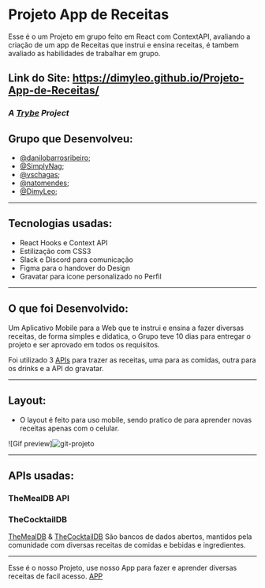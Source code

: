 # Projeto App de Receitas
Esse é o um Projeto em grupo feito em React com ContextAPI, avaliando a criação de um app de Receitas que instrui e ensina receitas, é tambem avaliado as habilidades de trabalhar em grupo.

## Link do Site: https://dimyleo.github.io/Projeto-App-de-Receitas/

### _A [Trybe](https://www.betrybe.com/) Project_

## Grupo que Desenvolveu:

  - [@danilobarrosribeiro](https://github.com/danilobarrosribeiro);
  - [@SimplyNag](https://github.com/SimplyNag);
  - [@vschagas](https://github.com/vschagas);
  - [@natomendes](https://github.com/natomendes);
  - [@DimyLeo](https://github.com/DimyLeo);

---
## Tecnologias usadas:

  - React Hooks e Context API
  - Estilização com CSS3
  - Slack e Discord para comunicação
  - Figma para o handover do Design
  - Gravatar para icone personalizado no Perfil

---
## O que foi Desenvolvido:

Um Aplicativo Mobile para a Web que te instrui e ensina a fazer diversas receitas, de forma simples e didatica, 
o Grupo teve 10 dias para entregar o projeto e ser aprovado em todos os requisitos.

Foi utilizado 3 [APIs](#apis-usadas) para trazer as receitas, uma para as comidas, outra para os drinks e a API do gravatar.

---
## Layout:
  
  - O layout é feito para uso mobile, sendo pratico de para aprender novas receitas apenas com o celular.

  ![Gif preview]<img src='' alt='git-projeto' />

---
## APIs usadas:
### TheMealDB API
### TheCocktailDB

[TheMealDB](https://www.themealdb.com/) & [TheCocktailDB](https://www.thecocktaildb.com/) São bancos de dados abertos, mantidos pela comunidade com diversas receitas de comidas e bebidas e ingredientes.

---
Esse é o nosso Projeto, use nosso App para fazer e aprender diversas receitas de facil acesso. <a href='https://dimyleo.github.io/Projeto-App-de-Receitas/'>APP</a>
